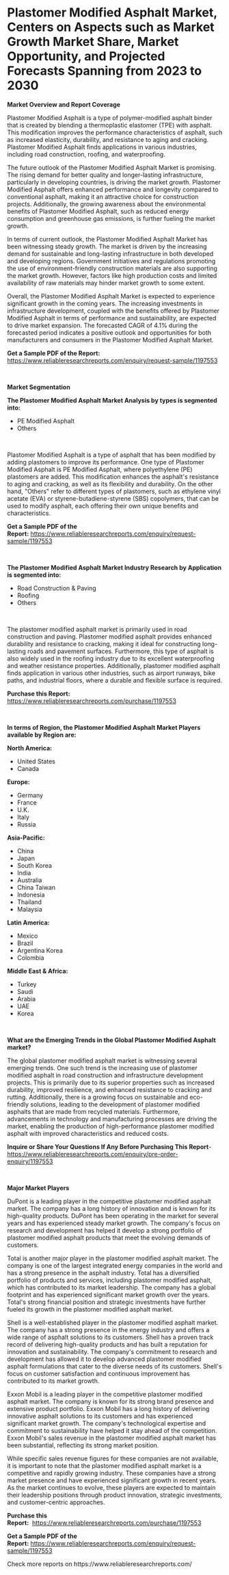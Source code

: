 <p><h1>Plastomer Modified Asphalt Market, Centers on Aspects such as Market Growth Market Share, Market Opportunity, and Projected Forecasts Spanning from 2023 to 2030</h1></p><p><strong>Market Overview and Report Coverage</strong></p>
<p><p>Plastomer Modified Asphalt is a type of polymer-modified asphalt binder that is created by blending a thermoplastic elastomer (TPE) with asphalt. This modification improves the performance characteristics of asphalt, such as increased elasticity, durability, and resistance to aging and cracking. Plastomer Modified Asphalt finds applications in various industries, including road construction, roofing, and waterproofing.</p><p>The future outlook of the Plastomer Modified Asphalt Market is promising. The rising demand for better quality and longer-lasting infrastructure, particularly in developing countries, is driving the market growth. Plastomer Modified Asphalt offers enhanced performance and longevity compared to conventional asphalt, making it an attractive choice for construction projects. Additionally, the growing awareness about the environmental benefits of Plastomer Modified Asphalt, such as reduced energy consumption and greenhouse gas emissions, is further fueling the market growth.</p><p>In terms of current outlook, the Plastomer Modified Asphalt Market has been witnessing steady growth. The market is driven by the increasing demand for sustainable and long-lasting infrastructure in both developed and developing regions. Government initiatives and regulations promoting the use of environment-friendly construction materials are also supporting the market growth. However, factors like high production costs and limited availability of raw materials may hinder market growth to some extent.</p><p>Overall, the Plastomer Modified Asphalt Market is expected to experience significant growth in the coming years. The increasing investments in infrastructure development, coupled with the benefits offered by Plastomer Modified Asphalt in terms of performance and sustainability, are expected to drive market expansion. The forecasted CAGR of 4.1% during the forecasted period indicates a positive outlook and opportunities for both manufacturers and consumers in the Plastomer Modified Asphalt Market.</p></p>
<p><strong>Get a Sample PDF of the Report:</strong> <a href="https://www.reliableresearchreports.com/enquiry/request-sample/1197553">https://www.reliableresearchreports.com/enquiry/request-sample/1197553</a></p>
<p>&nbsp;</p>
<p><strong>Market Segmentation</strong></p>
<p><strong>The Plastomer Modified Asphalt Market Analysis by types is segmented into:</strong></p>
<p><ul><li>PE Modified Asphalt</li><li>Others</li></ul></p>
<p>&nbsp;</p>
<p><p>Plastomer Modified Asphalt is a type of asphalt that has been modified by adding plastomers to improve its performance. One type of Plastomer Modified Asphalt is PE Modified Asphalt, where polyethylene (PE) plastomers are added. This modification enhances the asphalt's resistance to aging and cracking, as well as its flexibility and durability. On the other hand, "Others" refer to different types of plastomers, such as ethylene vinyl acetate (EVA) or styrene-butadiene-styrene (SBS) copolymers, that can be used to modify asphalt, each offering their own unique benefits and characteristics.</p></p>
<p><strong>Get a Sample PDF of the Report:</strong>&nbsp;<a href="https://www.reliableresearchreports.com/enquiry/request-sample/1197553">https://www.reliableresearchreports.com/enquiry/request-sample/1197553</a></p>
<p>&nbsp;</p>
<p><strong>The Plastomer Modified Asphalt Market Industry Research by Application is segmented into:</strong></p>
<p><ul><li>Road Construction & Paving</li><li>Roofing</li><li>Others</li></ul></p>
<p>&nbsp;</p>
<p><p>The plastomer modified asphalt market is primarily used in road construction and paving. Plastomer modified asphalt provides enhanced durability and resistance to cracking, making it ideal for constructing long-lasting roads and pavement surfaces. Furthermore, this type of asphalt is also widely used in the roofing industry due to its excellent waterproofing and weather resistance properties. Additionally, plastomer modified asphalt finds application in various other industries, such as airport runways, bike paths, and industrial floors, where a durable and flexible surface is required.</p></p>
<p><strong>Purchase this Report:</strong>&nbsp; <a href="https://www.reliableresearchreports.com/purchase/1197553">https://www.reliableresearchreports.com/purchase/1197553</a></p>
<p>&nbsp;</p>
<p><strong>In terms of Region, the Plastomer Modified Asphalt Market Players available by Region are:</strong></p>
<p>
    <p> <strong> North America: </strong>
        <ul>
            <li>United States</li>
            <li>Canada</li>
        </ul>
        </p> 
    <p> <strong> Europe: </strong>
        <ul>
            <li>Germany</li>
            <li>France</li>
            <li>U.K.</li>
            <li>Italy</li>
            <li>Russia</li>
        </ul>
        </p> 
    <p> <strong> Asia-Pacific: </strong>
        <ul>
            <li>China</li>
            <li>Japan</li>
            <li>South Korea</li>
            <li>India</li>
            <li>Australia</li>
            <li>China Taiwan</li>
            <li>Indonesia</li>
            <li>Thailand</li>
            <li>Malaysia</li>
        </ul>
        </p> 
    <p> <strong> Latin America: </strong>
        <ul>
            <li>Mexico</li>
            <li>Brazil</li>
            <li>Argentina Korea</li>
            <li>Colombia</li>
        </ul>
        </p> 
    <p> <strong> Middle East & Africa: </strong>
        <ul>
            <li>Turkey</li>
            <li>Saudi</li>
            <li>Arabia</li>
            <li>UAE</li>
            <li>Korea</li>
        </ul>
    </p>
    </p>
<p>&nbsp;</p>
<p><strong>What are the Emerging Trends in the Global Plastomer Modified Asphalt market?</strong></p>
<p><p>The global plastomer modified asphalt market is witnessing several emerging trends. One such trend is the increasing use of plastomer modified asphalt in road construction and infrastructure development projects. This is primarily due to its superior properties such as increased durability, improved resilience, and enhanced resistance to cracking and rutting. Additionally, there is a growing focus on sustainable and eco-friendly solutions, leading to the development of plastomer modified asphalts that are made from recycled materials. Furthermore, advancements in technology and manufacturing processes are driving the market, enabling the production of high-performance plastomer modified asphalt with improved characteristics and reduced costs.</p></p>
<p><strong>Inquire or Share Your Questions If Any Before Purchasing This Report</strong>- <a href="https://www.reliableresearchreports.com/enquiry/pre-order-enquiry/1197553">https://www.reliableresearchreports.com/enquiry/pre-order-enquiry/1197553</a></p>
<p>&nbsp;</p>
<p><strong>Major Market Players</strong></p>
<p><p>DuPont is a leading player in the competitive plastomer modified asphalt market. The company has a long history of innovation and is known for its high-quality products. DuPont has been operating in the market for several years and has experienced steady market growth. The company's focus on research and development has helped it develop a strong portfolio of plastomer modified asphalt products that meet the evolving demands of customers.</p><p>Total is another major player in the plastomer modified asphalt market. The company is one of the largest integrated energy companies in the world and has a strong presence in the asphalt industry. Total has a diversified portfolio of products and services, including plastomer modified asphalt, which has contributed to its market leadership. The company has a global footprint and has experienced significant market growth over the years. Total's strong financial position and strategic investments have further fueled its growth in the plastomer modified asphalt market.</p><p>Shell is a well-established player in the plastomer modified asphalt market. The company has a strong presence in the energy industry and offers a wide range of asphalt solutions to its customers. Shell has a proven track record of delivering high-quality products and has built a reputation for innovation and sustainability. The company's commitment to research and development has allowed it to develop advanced plastomer modified asphalt formulations that cater to the diverse needs of its customers. Shell's focus on customer satisfaction and continuous improvement has contributed to its market growth.</p><p>Exxon Mobil is a leading player in the competitive plastomer modified asphalt market. The company is known for its strong brand presence and extensive product portfolio. Exxon Mobil has a long history of delivering innovative asphalt solutions to its customers and has experienced significant market growth. The company's technological expertise and commitment to sustainability have helped it stay ahead of the competition. Exxon Mobil's sales revenue in the plastomer modified asphalt market has been substantial, reflecting its strong market position.</p><p>While specific sales revenue figures for these companies are not available, it is important to note that the plastomer modified asphalt market is a competitive and rapidly growing industry. These companies have a strong market presence and have experienced significant growth in recent years. As the market continues to evolve, these players are expected to maintain their leadership positions through product innovation, strategic investments, and customer-centric approaches.</p></p>
<p><strong>Purchase this Report:</strong>&nbsp;&nbsp;<a href="https://www.reliableresearchreports.com/purchase/1197553">https://www.reliableresearchreports.com/purchase/1197553</a></p>
<p></p>
<p><strong>Get a Sample PDF of the Report:</strong>&nbsp;<a href="https://www.reliableresearchreports.com/enquiry/request-sample/1197553">https://www.reliableresearchreports.com/enquiry/request-sample/1197553</a></p>
<p>Check more reports on https://www.reliableresearchreports.com/</p>